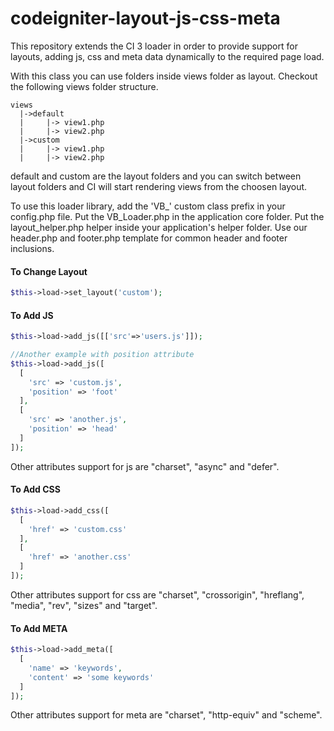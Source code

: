 # codeigniter-layout-js-css-meta
This repository extends the CI 3 loader in order to provide support for layouts, adding js, css and meta data dynamically to the required page load.

With this class you can use folders inside views folder as layout. Checkout the following views folder structure.

```
views
  |->default
  |     |-> view1.php
  |     |-> view2.php
  |->custom
  |     |-> view1.php
  |     |-> view2.php
```
default and custom are the layout folders and you can switch between layout folders and CI will start rendering views from the choosen layout.

To use this loader library, add the 'VB_' custom class prefix in your config.php file. Put the VB_Loader.php in the application core folder. Put the layout_helper.php helper inside your application's helper folder. Use our header.php and footer.php template for common header and footer inclusions.


#### To Change Layout
```php
$this->load->set_layout('custom');
```

#### To Add JS
```php
$this->load->add_js([['src'=>'users.js']]);

//Another example with position attribute
$this->load->add_js([
  [
    'src' => 'custom.js',
    'position' => 'foot'
  ],
  [
    'src' => 'another.js',
    'position' => 'head'
  ]
]);
```
Other attributes support for js are "charset", "async" and "defer".

#### To Add CSS
```php
$this->load->add_css([
  [
    'href' => 'custom.css'
  ],
  [
    'href' => 'another.css'
  ]
]);
```

Other attributes support for css are "charset", "crossorigin", "hreflang", "media", "rev", "sizes" and "target".

#### To Add META
```php
$this->load->add_meta([
  [
    'name' => 'keywords',
    'content' => 'some keywords'
  ]
]);
```

Other attributes support for meta are "charset", "http-equiv" and "scheme".
